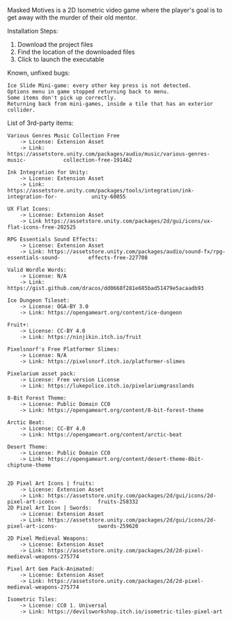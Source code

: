 Masked Motives is a 2D Isometric video game where the player's goal is to get away with the murder of their old mentor. 

Installation Steps:

1. Download the project files
2. Find the location of the downloaded files 
3. Click to launch the executable


Known, unfixed bugs:

	Ice Slide Mini-game: every other key press is not detected. 
	Options menu in game stopped returning back to menu. 
	Some items don't pick up correctly. 
	Returning back from mini-games, inside a tile that has an exterior collider. 


List of 3rd-party items:
	
	Various Genres Music Collection Free
		-> License: Extension Asset
		-> Link: https://assetstore.unity.com/packages/audio/music/various-genres-music-			collection-free-191462

	Ink Integration for Unity: 
		-> License: Extension Asset
		-> Link: https://assetstore.unity.com/packages/tools/integration/ink-integration-for-			unity-60055

	UX Flat Icons:
	 	-> License: Extension Asset
		-> Link https://assetstore.unity.com/packages/2d/gui/icons/ux-flat-icons-free-202525

	RPG Essentials Sound Effects: 
		-> License: Extension Asset
		-> Link: https://assetstore.unity.com/packages/audio/sound-fx/rpg-essentials-sound-			effects-free-227708

	Valid Wordle Words:
		-> License: N/A
		-> Link: https://gist.github.com/dracos/dd0668f281e685bad51479e5acaadb93
	
	Ice Dungeon Tileset: 
		-> License: OGA-BY 3.0
		-> Link: https://opengameart.org/content/ice-dungeon
	
	Fruit+:
		-> License: CC-BY 4.0
		-> Link: https://ninjikin.itch.io/fruit

	Pixelsnorf's Free Platformer Slimes:
		-> License: N/A
		-> Link: https://pixelsnorf.itch.io/platformer-slimes

	Pixelarium asset pack:
		-> License: Free version License
		-> Link: https://lukepolice.itch.io/pixelariumgrasslands

	8-Bit Forest Theme:
		-> License: Public Domain CC0
		-> Link: https://opengameart.org/content/8-bit-forest-theme
		
	Arctic Beat:
		-> License: CC-BY 4.0
		-> Link: https://opengameart.org/content/arctic-beat
	
	Desert Theme:
		-> License: Public Domain CC0
		-> Link: https://opengameart.org/content/desert-theme-8bit-chiptune-theme


	2D Pixel Art Icons | fruits:
		-> License: Extension Asset
		-> Link: https://assetstore.unity.com/packages/2d/gui/icons/2d-pixel-art-icons-				fruits-258332
	2D Pizel Art Icon | Swords:
		-> License: Extension Asset
		-> Link: https://assetstore.unity.com/packages/2d/gui/icons/2d-pixel-art-icons-				swords-259620

	2D Pixel Medieval Weapons:
		-> License: Extension Asset
		-> Link: https://assetstore.unity.com/packages/2d/2d-pixel-medieval-weapons-275774
	
	Pixel Art Gem Pack-Animated:
		-> License: Extension Asset
		-> Link: https://assetstore.unity.com/packages/2d/2d-pixel-medieval-weapons-275774

	Isometric Tiles:
		-> License: CC0 1. Universal
		-> Link: https://devilsworkshop.itch.io/isometric-tiles-pixel-art

	
